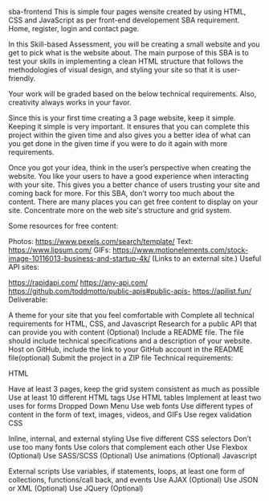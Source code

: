 sba-frontend This is simple four pages wensite created by using HTML, CSS and JavaScript as per front-end developement SBA requirement. Home, register, login and contact page.

In this Skill-based Assessment, you will be creating a small website and you get to pick what is the website about. The main purpose of this SBA is to test your skills in implementing a clean HTML structure that follows the methodologies of visual design, and styling your site so that it is user-friendly.

Your work will be graded based on the below technical requirements. Also, creativity always works in your favor.

Since this is your first time creating a 3 page website, keep it simple. Keeping it simple is very important. It ensures that you can complete this project within the given time and also gives you a better idea of what can you get done in the given time if you were to do it again with more requirements.

Once you got your idea, think in the user’s perspective when creating the website. You like your users to have a good experience when interacting with your site. This gives you a better chance of users trusting your site and coming back for more. For this SBA, don’t worry too much about the content. There are many places you can get free content to display on your site. Concentrate more on the web site's structure and grid system.

Some resources for free content:

Photos: https://www.pexels.com/search/template/ Text: https://www.lipsum.com/ GIFs: https://www.motionelements.com/stock-image-10116013-business-and-startup-4k/ (Links to an external site.) Useful API sites:

https://rapidapi.com/ https://any-api.com/ https://github.com/toddmotto/public-apis#public-apis- https://apilist.fun/ Deliverable:

A theme for your site that you feel comfortable with Complete all technical requirements for HTML, CSS, and Javascript Research for a public API that can provide you with content (Optional) Include a README file. The file should include technical specifications and a description of your website. Host on GitHub, include the link to your GitHub account in the README file(optional) Submit the project in a ZIP file Technical requirements:

HTML

Have at least 3 pages, keep the grid system consistent as much as possible Use at least 10 different HTML tags Use HTML tables Implement at least two uses for forms Dropped Down Menu Use web fonts Use different types of content in the form of text, images, videos, and GIFs Use regex validation CSS

Inline, internal, and external styling Use five different CSS selectors Don’t use too many fonts Use colors that complement each other Use Flexbox (Optional) Use SASS/SCSS (Optional) Use animations (Optional) Javascript

External scripts Use variables, if statements, loops, at least one form of collections, functions/call back, and events Use AJAX (Optional) Use JSON or XML (Optional) Use JQuery (Optional)
